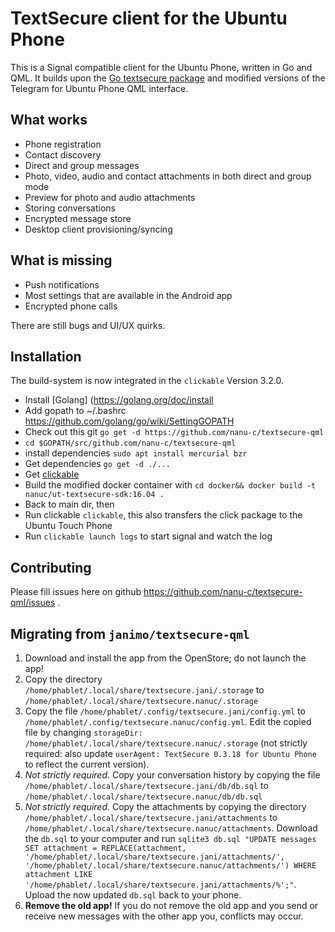 # TextSecure client for the Ubuntu Phone

This is a Signal compatible client for the Ubuntu Phone, written in Go and QML.
It builds upon the [Go textsecure package](https://github.com/nanu-c/textsecure/) and modified versions of the
Telegram for Ubuntu Phone QML interface.

What works
-----------

 * Phone registration
 * Contact discovery
 * Direct and group messages
 * Photo, video, audio and contact attachments in both direct and group mode
 * Preview for photo and audio attachments
 * Storing conversations
 * Encrypted message store
 * Desktop client provisioning/syncing

What is missing
---------------

 * Push notifications
 * Most settings that are available in the Android app
 * Encrypted phone calls

There are still bugs and UI/UX quirks.

Installation
------------

The build-system is now integrated in the `clickable` Version 3.2.0.
* Install [Golang] (https://golang.org/doc/install
* Add gopath to ~/.bashrc https://github.com/golang/go/wiki/SettingGOPATH
* Check out this git `go get -d https://github.com/nanu-c/textsecure-qml`
* `cd $GOPATH/src/github.com/nanu-c/textsecure-qml`
* install dependencies `sudo apt install mercurial bzr`
* Get dependencies `go get -d ./...`
* Get [clickable](https://github.com/bhdouglass/clickable#install)
* Build the modified docker container with `cd docker&& docker build -t nanuc/ut-textsecure-sdk:16.04 .`
* Back to main dir, then
* Run clickable `clickable`, this also transfers the click package to the Ubuntu Touch Phone
* Run `clickable launch logs` to start signal and watch the log

Contributing
-----------

Please fill issues here on github https://github.com/nanu-c/textsecure-qml/issues .

Migrating from `janimo/textsecure-qml`
--------------------------------------
1. Download and install the app from the OpenStore; do not launch the app!
2. Copy the directory `/home/phablet/.local/share/textsecure.jani/.storage` to
   `/home/phablet/.local/share/textsecure.nanuc/.storage`
3. Copy the file `/home/phablet/.config/textsecure.jani/config.yml` to
   `/home/phablet/.config/textsecure.nanuc/config.yml`.
   Edit the copied file by changing `storageDir: /home/phablet/.local/share/textsecure.nanuc/.storage` (not strictly required: also
   update `userAgent: TextSecure 0.3.18 for Ubuntu Phone` to reflect the current version).
4. _Not strictly required._
   Copy your conversation history by copying the file `/home/phablet/.local/share/textsecure.jani/db/db.sql` to
   `/home/phablet/.local/share/textsecure.nanuc/db/db.sql`
5. _Not strictly required._
   Copy the attachments by copying the directory `/home/phablet/.local/share/textsecure.jani/attachments` to
   `/home/phablet/.local/share/textsecure.nanuc/attachments`.
   Download the `db.sql` to your computer and run `sqlite3 db.sql "UPDATE messages SET attachment = REPLACE(attachment,
   '/home/phablet/.local/share/textsecure.jani/attachments/', '/home/phablet/.local/share/textsecure.nanuc/attachments/') WHERE
   attachment LIKE '/home/phablet/.local/share/textsecure.jani/attachments/%';"`.
   Upload the now updated `db.sql` back to your phone.
6. **Remove the old app!**
   If you do not remove the old app and you send or receive new messages with the other app you, conflicts may occur.

